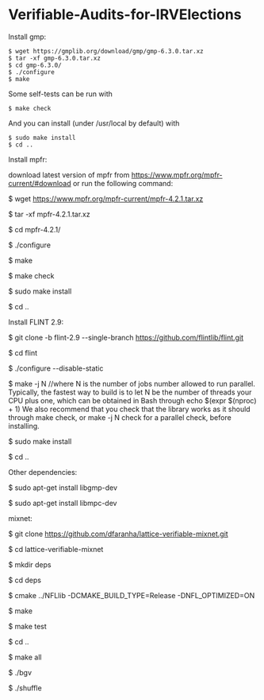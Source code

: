 # Verifiable-Audits-for-IRVElections
Install gmp:
```
$ wget https://gmplib.org/download/gmp/gmp-6.3.0.tar.xz
$ tar -xf gmp-6.3.0.tar.xz
$ cd gmp-6.3.0/
$ ./configure
$ make
```
Some self-tests can be run with
```
$ make check
```
And you can install (under /usr/local by default) with
```
$ sudo make install
$ cd ..
```
Install mpfr:

download latest version of mpfr from https://www.mpfr.org/mpfr-current/#download or run the following command:

$ wget https://www.mpfr.org/mpfr-current/mpfr-4.2.1.tar.xz

$ tar -xf mpfr-4.2.1.tar.xz

$ cd mpfr-4.2.1/

$ ./configure

$ make

$ make check

$ sudo make install

$ cd ..

Install FLINT 2.9:

$ git clone -b flint-2.9 --single-branch https://github.com/flintlib/flint.git

$ cd flint

$ ./configure --disable-static

$ make -j N //where N is the number of jobs number allowed to run parallel. Typically, the fastest way to build is to let N be the number of threads your CPU plus one, which can be obtained in Bash through echo $(expr $(nproc) + 1)
We also recommend that you check that the library works as it should through make check, or make -j N check for a parallel check, before installing.

$ sudo make install

$ cd ..

Other dependencies:

$ sudo apt-get install libgmp-dev

$ sudo apt-get install libmpc-dev

mixnet:

$ git clone https://github.com/dfaranha/lattice-verifiable-mixnet.git

$ cd lattice-verifiable-mixnet

$ mkdir deps

$ cd deps

$ cmake ../NFLlib -DCMAKE_BUILD_TYPE=Release -DNFL_OPTIMIZED=ON

$ make

$ make test

$ cd ..

$ make all

$ ./bgv

$ ./shuffle

